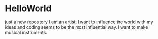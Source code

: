 # HelloWorld
just a new repository
I am an artist. I want to influence the world with my ideas and coding seems to be the most influential way. I want to make musical instruments.
